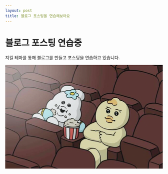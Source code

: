 ```yaml
---
layout: post
title: 블로그 포스팅을 연습해보아요
---
```


# 블로그 포스팅 연습중 

지킬 테마를 통해 블로그를 만들고 포스팅을 연습하고 있습니다. 

![음뽀챠무챠무챠무](/images/p1065594074192426_571_thum.png)

